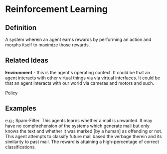 # Reinforcement Learning

## Definition

A system wherein an agent earns rewards by performing an action and morphs itself to maximize those rewards.


## Related Ideas

**Environment** - this is the agent's operating context.
It could be that an agent interacts with other virtual things via via virtual interfaces.
It could be that an agent interacts with our world via cameras and motors and such.

[Policy](Policy.md)


## Examples

e.g.; Spam-Filter.
This agents learns whether a mail is unwanted.
It may have no comphrehension of the systems which generate mail but only knows the text and whether it was marked [by a human] as offending or not.
This agent attempts to classify future mail based the verbage therein and its similarity to past mail.
The reward is attaining a high-percentage of correct classifications.
